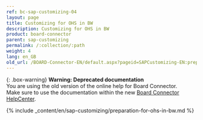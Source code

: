 ```yaml
---
ref: bc-sap-customizing-04
layout: page
title: Customizing for OHS in BW
description: Customizing for OHS in BW
product: board-connector
parent: sap-customizing
permalink: /:collection/:path
weight: 4
lang: en_GB
old_url: /BOARD-Connector-EN/default.aspx?pageid=SAPCustomizing-EN:preparation-for-ohs-in-bw
---
```


{: .box-warning}
**Warning: Deprecated documentation** <br>
You are using the old version of the online help for Board Connector.<br>
Make sure to use the documentation within the new [Board Connector HelpCenter](https://helpcenter.theobald-software.com/board-connector/documentation/introduction/).

{% include _content/en/sap-customizing/preparation-for-ohs-in-bw.md  %}